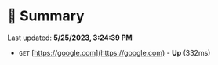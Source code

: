 # 📖 Summary
Last updated: **5/25/2023, 3:24:39 PM**

- `GET` [https://google.com](https://google.com) - **Up** (332ms)
